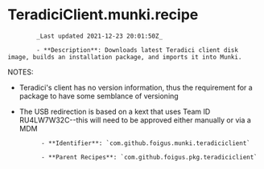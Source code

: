 # TeradiciClient.munki.recipe

            _Last updated 2021-12-23 20:01:50Z_

            - **Description**: Downloads latest Teradici client disk image, builds an installation package, and imports it into Munki.

NOTES:

- Teradici's client has no version information, thus the requirement for a package to have some semblance of versioning
- The USB redirection is based on a kext that uses Team ID RU4LW7W32C--this will need to be approved either manually or via a MDM

            - **Identifier**: `com.github.foigus.munki.teradiciclient`

            - **Parent Recipes**: `com.github.foigus.pkg.teradiciclient`
